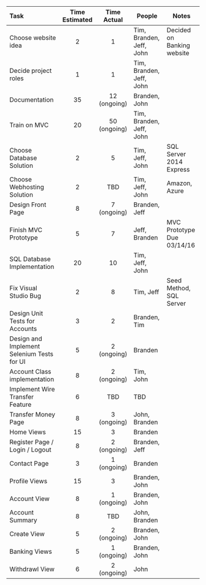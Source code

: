 | Task                                  |  Time Estimated      |    Time Actual      |       People             |  Notes
|:--------------------------------------|:--------------------:|:-------------------:|--------------------------|----------------------
| Choose website idea                   |       2              |      1              | Tim, Branden, Jeff, John |  Decided on Banking website |
| Decide project roles                  |       1              |      1              | Tim, Branden, Jeff, John |  |
| Documentation                         |       35              |        12 (ongoing)|  Branden, John    |    |
| Train on MVC                          |       20             |     50 (ongoing)    | Tim, Branden, Jeff, John |  |
| Choose Database Solution              |       2              |       5           | Tim, Jeff, John |  SQL Server 2014 Express |
| Choose Webhosting Solution            |       2              |       TBD           | Tim, Jeff, John |  Amazon, Azure |
| Design Front Page                     |       8              |     7 (ongoing)     | Branden, Jeff            |  |
| Finish MVC Prototype                  |       5              |     7     | Jeff, Branden       |  MVC Prototype Due  03/14/16 |
| SQL Database Implementation               |       20             |       10           | Tim, Jeff, John          |  |
| Fix Visual Studio Bug   |       2              |       8           | Tim, Jeff                | Seed Method, SQL Server  |
| Design Unit Tests for Accounts        |       3              |       2           | Branden, Tim             |  |
| Design and Implement Selenium Tests for UI |       5              |       2 (ongoing)       | Branden                     |  |
| Account Class implementation          |       8              |      2 (ongoing)         | Tim, John                |  |
| Implement Wire Transfer Feature       |       6              |       TBD           | TBD                      |  |
| Transfer Money Page                   |       8              |       3 (ongoing)   | John, Branden              |  |
| Home Views            |       15              |     3         |  Branden |    |
| Register Page / Login / Logout        |       8              |       2 (ongoing)   | Branden, Jeff                  |  |
| Contact Page                          |       3             |         1 (ongoing)  |  Branden     |   |    |
| Profile Views         |       15              |       3         | Branden, John |    |
| Account View                          |       8              |       1 (ongoing)           | Branden, John            |  |
| Account Summary                       |       8              |       TBD           | John, Branden               |  |
| Create View         |       5              |       2 (ongoing)        | Branden, John |    |
| Banking Views         |       5              |       1 (ongoing)        | Branden, John |    |
| Withdrawl View                        |       6             |       2 (ongoing)   |  John |  | |
